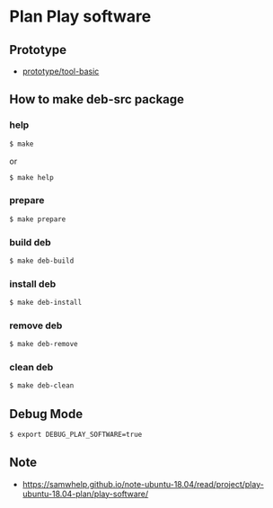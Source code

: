 
# Plan Play software


## Prototype

* [prototype/tool-basic](../../../prototype/tool-basic)


## How to make deb-src package


### help

``` sh
$ make
```

or

``` sh
$ make help
```


### prepare

``` sh
$ make prepare
```


### build deb

``` sh
$ make deb-build
```


### install deb

``` sh
$ make deb-install
```


### remove deb

``` sh
$ make deb-remove
```


### clean deb

``` sh
$ make deb-clean
```


## Debug Mode

``` sh
$ export DEBUG_PLAY_SOFTWARE=true
```


## Note

* https://samwhelp.github.io/note-ubuntu-18.04/read/project/play-ubuntu-18.04-plan/play-software/
